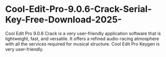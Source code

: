 # Cool-Edit-Pro-9.0.6-Crack-Serial-Key-Free-Download-2025-
Cool Edit Pro 9.0.6 Crack is a very user-friendly application software that is lightweight, fast, and versatile. It offers a refined audio-racing atmosphere with all the services required for musical structure. Cool Edit Pro Keygen is very user-friendly.
